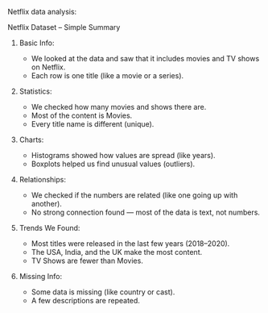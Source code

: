 Netflix data analysis:

Netflix Dataset – Simple Summary

1. Basic Info:
   - We looked at the data and saw that it includes movies and TV shows on Netflix.
   - Each row is one title (like a movie or a series).

2. Statistics:
   - We checked how many movies and shows there are.
   - Most of the content is Movies.
   - Every title name is different (unique).

3. Charts:
   - Histograms showed how values are spread (like years).
   - Boxplots helped us find unusual values (outliers).

4. Relationships:
   - We checked if the numbers are related (like one going up with another).
   - No strong connection found — most of the data is text, not numbers.

5. Trends We Found:
   - Most titles were released in the last few years (2018–2020).
   - The USA, India, and the UK make the most content.
   - TV Shows are fewer than Movies.

6. Missing Info:
   - Some data is missing (like country or cast).
   - A few descriptions are repeated.
